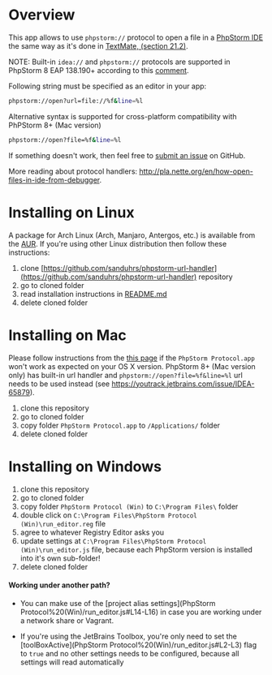 
Overview
========
This app allows to use ```phpstorm://``` protocol to open a file in a [PhpStorm IDE](http://www.jetbrains.com/phpstorm/) the same way as it's done in [TextMate, (section 21.2)](http://manual.macromates.com/en/using_textmate_from_terminal.html).

NOTE: Built-in ``idea://`` and ``phpstorm://`` protocols are supported in PhpStorm 8 EAP 138.190+
according to this [comment](https://youtrack.jetbrains.com/oauth?state=%2Fissue%2FIDEA-65879#comment=27-736256).

Following string must be specified as an editor in your app:
```bash
phpstorm://open?url=file://%f&line=%l
```

Alternative syntax is supported for cross-platform compatibility with PhPStorm 8+ (Mac version)
```bash
phpstorm://open?file=%f&line=%l
```

If something doesn't work, then feel free to [submit an issue](https://github.com/aik099/PhpStormProtocol/issues/new) on GitHub.


More reading about protocol handlers: http://pla.nette.org/en/how-open-files-in-ide-from-debugger.

Installing on Linux
===================

A package for Arch Linux (Arch, Manjaro, Antergos, etc.) is available from the [AUR](https://aur.archlinux.org/packages/phpstorm-url-handler/).
If you're using other Linux distribution then follow these instructions:

1. clone [https://github.com/sanduhrs/phpstorm-url-handler](https://github.com/sanduhrs/phpstorm-url-handler) repository
2. go to cloned folder
3. read installation instructions in [README.md](https://github.com/sanduhrs/phpstorm-url-handler/blob/master/README.md)
4. delete cloned folder

Installing on Mac
=================
Please follow instructions from the [this page](LinCastor.md) if the `PhpStorm Protocol.app` won't work as expected on your OS X version.
PhpStorm 8+ (Mac version only) has built-in url handler and `phpstorm://open?file=%f&line=%l` url needs to be used instead (see https://youtrack.jetbrains.com/issue/IDEA-65879).

1. clone this repository
2. go to cloned folder
3. copy folder ```PhpStorm Protocol.app``` to ```/Applications/``` folder
4. delete cloned folder

Installing on Windows
=====================
1. clone this repository
2. go to cloned folder
3. copy folder ```PhpStorm Protocol (Win)``` to ```C:\Program Files\``` folder
4. double click on ```C:\Program Files\PhpStorm Protocol (Win)\run_editor.reg``` file
5. agree to whatever Registry Editor asks you
6. update settings at ```C:\Program Files\PhpStorm Protocol (Win)\run_editor.js``` file, because each PhpStorm version is installed into it's own sub-folder!
7. delete cloned folder

#### Working under another path?
* You can make use of the [project alias settings](PhpStorm Protocol%20(Win)/run_editor.js#L14-L16) in case you are working under a network share or Vagrant.

* If you're using the JetBrains Toolbox, you're only need to set the [toolBoxActive](PhpStorm Protocol%20(Win)/run_editor.js#L2-L3) flag to ```true``` and no other settings needs to be configured, because all settings will read automatically  

